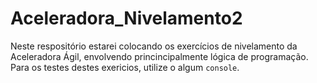# Aceleradora_Nivelamento2

Neste respositório estarei colocando os exercícios de nivelamento da Aceleradora Ágil, envolvendo princincipalmente lógica de programação.
Para os testes destes exericios, utilize o algum `console`.
